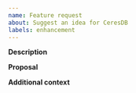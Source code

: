 ```yaml
---
name: Feature request
about: Suggest an idea for CeresDB
labels: enhancement
---
```


**Description**

<!---
A clear and concise description of what the problem is. Ex. I'm always frustrated when [...] 
(This section helps Arrow developers understand the context and *why* for this feature, in addition to  the *what*)
-->

**Proposal**

<!---
Maybe you have considered some ideas or solutions about this feature.
-->

**Additional context**

<!---
Add any other context or screenshots about the feature request here.
-->

